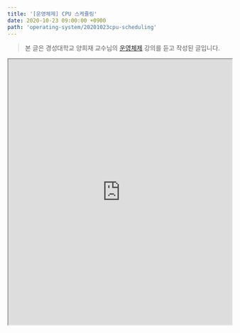 ```yaml
---
title: '[운영체제] CPU 스케쥴링'
date: 2020-10-23 09:00:00 +0900
path: 'operating-system/20201023cpu-scheduling'
---
```


> 본 글은 경성대학교 양희재 교수님의 [운영체제](http://www.kocw.net/home/search/kemView.do?kemId=978503) 강의를 듣고 작성된 글입니다.

<iframe src="https://docs.google.com/gview?url=https://github.com/JaeHyeonKim19/jaehyeonkim19.blog-archive/raw/master/posts/operating-system/chapter2/os02.pdf&embedded=true" style="width:100%;height:600px"></iframe>

